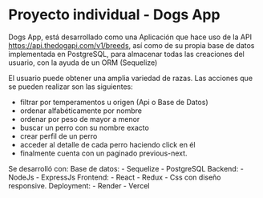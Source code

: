# Proyecto individual - Dogs App

Dogs App, está desarrollado como una Aplicación que hace uso de la API  https://api.thedogapi.com/v1/breeds, así como de su propia base de datos implementada en PostgreSQL, para almacenar todas las creaciones del usuario, con la ayuda de un ORM (Sequelize)

El usuario puede obtener una amplia variedad de razas. Las acciones que se pueden realizar son las siguientes: 

- filtrar por temperamentos u origen (Api o Base de Datos)
- ordenar alfabéticamente por nombre
- ordenar por peso de mayor a menor
- buscar un perro con su nombre exacto
- crear perfil de un perro
- acceder al detalle de cada perro haciendo click en él
- finalmente cuenta con un paginado previous-next.

Se desarrolló con:
Base de datos:
     - Sequelize
     - PostgreSQL
Backend:
     - NodeJs
     - ExpressJs
Frontend:
     - React
     - Redux
     - Css con diseño responsive.
Deployment:
     - Render
     - Vercel
  
 


